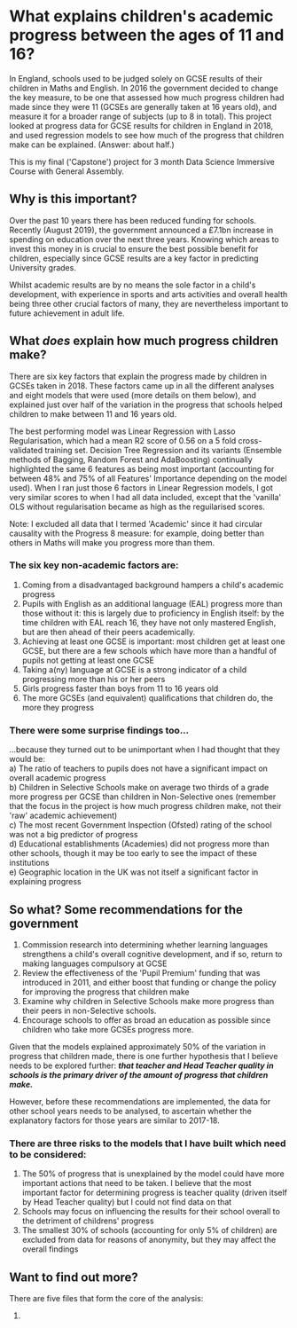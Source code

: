 # What explains children's academic progress between the ages of 11 and 16?

In England, schools used to be judged solely on GCSE results of their children in Maths and English.  In 2016 the government decided to change the key measure, to be one that assessed how much progress children had made since they were 11 (GCSEs are generally taken at 16 years old), and measure it for a broader range of subjects (up to 8 in total).  This project looked at progress data for GCSE results for children in England in 2018, and used regression models to see how much of the progress that children make can be explained.  (Answer: about half.)

This is my final ('Capstone') project for 3 month Data Science Immersive Course with General Assembly.


## Why is this important?
Over the past 10 years there has been reduced funding for schools. Recently (August 2019), the government announced a £7.1bn increase in spending on education over the next three years. Knowing which areas to invest this money in is crucial to ensure the best possible benefit for children, especially since GCSE results are a key factor in predicting University grades.

Whilst academic results are by no means the sole factor in a child's development, with experience in sports and arts activities and overall health being three other crucial factors of many, they are nevertheless important to future achievement in adult life.

## What ***does*** explain how much progress children make?
There are six key factors that explain the progress made by children in GCSEs taken in 2018. These factors came up in all the different analyses and eight models that were used (more details on them below), and explained just over half of the variation in the progress that schools helped children to make between 11 and 16 years old.

The best performing model was Linear Regression with Lasso Regularisation, which had a mean R2 score of 0.56 on a 5 fold cross-validated training set. Decision Tree Regression and its variants (Ensemble methods of Bagging, Random Forest and AdaBoosting) continually highlighted the same 6 features as being most important (accounting for between 48% and 75% of all Features' Importance depending on the model used). When I ran just those 6 factors in Linear Regression models, I got very similar scores to when I had all data included, except that the 'vanilla' OLS without regularisation became as high as the reguilarised scores.

Note: I excluded all data that I termed 'Academic' since it had circular causality with the Progress 8 measure: for example, doing better than others in Maths will make you progress more than them.

### The six key non-academic factors are:
1) Coming from a disadvantaged background hampers a child's academic progress
2) Pupils with English as an additional language (EAL) progress more than those without it: this is largely due to proficiency in English itself: by the time children with EAL reach 16, they have not only mastered English, but are then ahead of their peers academically.
3) Achieving at least one GCSE is important: most children get at least one GCSE, but there are a few schools which have more than a handful of pupils not getting at least one GCSE
4) Taking a(ny) language at GCSE is a strong indicator of a child progressing more than his or her peers
5) Girls progress faster than boys from 11 to 16 years old
6) The more GCSEs (and equivalent) qualifications that children do, the more they progress


### There were some surprise findings too...
...because they turned out to be unimportant when I had thought that they would be:<br />
a) The ratio of teachers to pupils does not have a significant impact on overall academic progress<br />
b) Children in Selective Schools make on average two thirds of a grade more progress per GCSE than children in Non-Selective ones (remember that the focus in the project is how much progress children make, not their 'raw' academic achievement)<br />
c) The most recent Government Inspection (Ofsted) rating of the school was not a big predictor of progress<br />
d) Educational establishments (Academies) did not progress more than other schools, though it may be too early to see the impact of these institutions<br />
e) Geographic location in the UK was not itself a significant factor in explaining progress<br />

## So what?  Some recommendations for the government
1) Commission research into determining whether learning languages strengthens a child's overall cognitive development, and if so, return to making languages compulsory at GCSE
2) Review the effectiveness of the 'Pupil Premium' funding that was introduced in 2011, and either boost that funding or change the policy for improving the progress that children make
3) Examine why children in Selective Schools make more progress than their peers in non-Selective schools.
4) Encourage schools to offer as broad an education as possible since children who take more GCSEs progress more.

Given that the models explained approximately 50% of the variation in progress that children made, there is one further hypothesis that I believe needs to be explored further: ***that teacher and Head Teacher quality in schools is the primary driver of the amount of progress that children make.***

However, before these recommendations are implemented, the data for other school years needs to be analysed, to ascertain whether the explanatory factors for those years are similar to 2017-18.

### There are three risks to the models that I have built which need to be considered:
1) The 50% of progress that is unexplained by the model could have more important actions that need to be taken. I believe that the most important factor for determining progress is teacher quality (driven itself by Head Teacher quality) but I could not find data on that
2) Schools may focus on influencing the results for their school overall to the detriment of childrens' progress
3) The smallest 30% of schools (accounting for only 5% of children) are excluded from data for reasons of anonymity, but they may affect the overall findings


## Want to find out more?
There are five files that form the core of the analysis:

1) **<title goes here>** Powerpoint presentation of the project
2) **GCSEs_Model_Tech_Report_Sep_19.ipynb**: technical report of the whole project, from data cleaning to modeling to findings and recommendations.

3) **GCSEs_Data_Cleaning_Sep_19.ipynb**: step by step walk through of the data cleaning to get a usable dataset (includes imputation)
4) **GCSEs_Modeling_Sep_19.ipynb**: step by step walk through of all eight models that I built (includes parameter settings, results, and conclusions for each)
5) **GCSEs_Findings_Data_Sep_19**: detail on each of the key findings from the modeling (includes graphs)

#### The data
a) Original raw dataset (from https://www.compare-school-performance.service.gov.uk/download-data)<br />
b) Final, cleaned data file that was used for modeling (xxx.csv)<br />


#### What you need in order to be able to see the files
These instructions will get you a copy of the project up and running on your local machine for development and testing purposes.  You do 

#### Prerequisites and how to install them
What things you need to install the software and how to install them
1) Python
2) Jupyter Notebook
3) Pandas
4) Matplotlib
5) Seaborn

## Questions or feedback?
The files should all load, and hopefully they are self-explanatory, but if they don't or you have any questions or feedback please let me know (jackwhittle@gmail.com).  I'm always interested to hear people's thoughts on something I am passionate about!

Thanks

Jack
